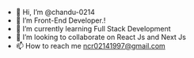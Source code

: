 - 👋 Hi, I’m @chandu-0214
- 👀 I’m Front-End Developer.!
- 🌱 I’m currently learning Full Stack Development
- 💞️ I’m looking to collaborate on React Js and Next Js
- 📫 How to reach me ncr02141997@gmail.com

<!---
chandu-0214/chandu-0214 is a ✨ special ✨ repository because its `README.md` (this file) appears on your GitHub profile.
You can click the Preview link to take a look at your changes.
--->
